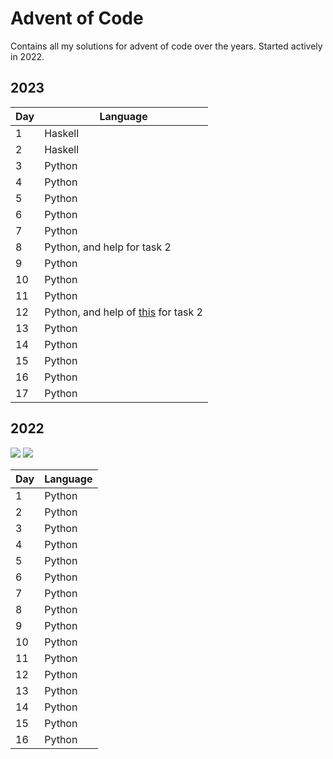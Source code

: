 # Advent of Code

Contains all my solutions for advent of code over the years. Started actively in 2022.

## 2023

| Day | Language                                                                                                                                        |
| --- | ----------------------------------------------------------------------------------------------------------------------------------------------- |
| 1   | Haskell                                                                                                                                         |
| 2   | Haskell                                                                                                                                         |
| 3   | Python                                                                                                                                          |
| 4   | Python                                                                                                                                          |
| 5   | Python                                                                                                                                          |
| 6   | Python                                                                                                                                          |
| 7   | Python                                                                                                                                          |
| 8   | Python, and help for task 2                                                                                                                     |
| 9   | Python                                                                                                                                          |
| 10  | Python                                                                                                                                          |
| 11  | Python                                                                                                                                          |
| 12  | Python, and help of [this](https://www.reddit.com/r/adventofcode/comments/18hbbxe/2023_day_12python_stepbystep_tutorial_with_bonus/) for task 2 |
| 13  | Python                                                                                                                                          |
| 14  | Python                                                                                                                                          |
| 15  | Python                                                                                                                                          |
| 16  | Python                                                                                                                                          |
| 17  | Python                                                                                                                                          |

## 2022

![](https://img.shields.io/badge/stars%20⭐-32-yellow)
![](https://img.shields.io/badge/days%20completed-16-red)

| Day | Language |
| --- | -------- |
| 1   | Python   |
| 2   | Python   |
| 3   | Python   |
| 4   | Python   |
| 5   | Python   |
| 6   | Python   |
| 7   | Python   |
| 8   | Python   |
| 9   | Python   |
| 10  | Python   |
| 11  | Python   |
| 12  | Python   |
| 13  | Python   |
| 14  | Python   |
| 15  | Python   |
| 16  | Python   |
